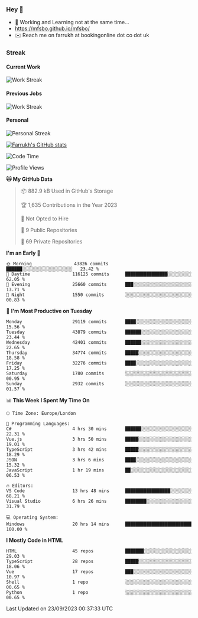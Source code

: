 ### Hey 👋

- 🏃 Working and Learning not at the same time...
- https://mfsbo.github.io/mfsbo/
- ✉️ Reach me on farrukh at bookingonline dot co dot uk

### Streak
#### Current Work
![Work Streak](https://streak-stats.demolab.com/?user=mfsbo)
#### Previous Jobs
![Work Streak](https://streak-stats.demolab.com/?user=farrukhcw)
#### Personal
![Personal Streak](https://streak-stats.demolab.com/?user=farrukhsubhani)

[![Farrukh's GitHub stats](https://github-readme-stats.vercel.app/api?username=mfsbo&hide=stars&count_private=true)](https://github.com/mfsbo/)

<!--START_SECTION:waka-->
![Code Time](http://img.shields.io/badge/Code%20Time-463%20hrs%2025%20mins-blue)

![Profile Views](http://img.shields.io/badge/Profile%20Views-0-blue)

**🐱 My GitHub Data** 

> 📦 882.9 kB Used in GitHub's Storage 
 > 
> 🏆 1,635 Contributions in the Year 2023
 > 
> 🚫 Not Opted to Hire
 > 
> 📜 9 Public Repositories 
 > 
> 🔑 69 Private Repositories 
 > 
**I'm an Early 🐤** 

```text
🌞 Morning                43826 commits       ██████░░░░░░░░░░░░░░░░░░░   23.42 % 
🌆 Daytime                116125 commits      ████████████████░░░░░░░░░   62.05 % 
🌃 Evening                25660 commits       ███░░░░░░░░░░░░░░░░░░░░░░   13.71 % 
🌙 Night                  1550 commits        ░░░░░░░░░░░░░░░░░░░░░░░░░   00.83 % 
```
📅 **I'm Most Productive on Tuesday** 

```text
Monday                   29119 commits       ████░░░░░░░░░░░░░░░░░░░░░   15.56 % 
Tuesday                  43879 commits       ██████░░░░░░░░░░░░░░░░░░░   23.44 % 
Wednesday                42401 commits       ██████░░░░░░░░░░░░░░░░░░░   22.65 % 
Thursday                 34774 commits       █████░░░░░░░░░░░░░░░░░░░░   18.58 % 
Friday                   32276 commits       ████░░░░░░░░░░░░░░░░░░░░░   17.25 % 
Saturday                 1780 commits        ░░░░░░░░░░░░░░░░░░░░░░░░░   00.95 % 
Sunday                   2932 commits        ░░░░░░░░░░░░░░░░░░░░░░░░░   01.57 % 
```


📊 **This Week I Spent My Time On** 

```text
🕑︎ Time Zone: Europe/London

💬 Programming Languages: 
C#                       4 hrs 30 mins       ██████░░░░░░░░░░░░░░░░░░░   22.31 % 
Vue.js                   3 hrs 50 mins       █████░░░░░░░░░░░░░░░░░░░░   19.01 % 
TypeScript               3 hrs 42 mins       █████░░░░░░░░░░░░░░░░░░░░   18.29 % 
JSON                     3 hrs 6 mins        ████░░░░░░░░░░░░░░░░░░░░░   15.32 % 
JavaScript               1 hr 19 mins        ██░░░░░░░░░░░░░░░░░░░░░░░   06.53 % 

🔥 Editors: 
VS Code                  13 hrs 48 mins      █████████████████░░░░░░░░   68.21 % 
Visual Studio            6 hrs 26 mins       ████████░░░░░░░░░░░░░░░░░   31.79 % 

💻 Operating System: 
Windows                  20 hrs 14 mins      █████████████████████████   100.00 % 
```

**I Mostly Code in HTML** 

```text
HTML                     45 repos            ███████░░░░░░░░░░░░░░░░░░   29.03 % 
TypeScript               28 repos            █████░░░░░░░░░░░░░░░░░░░░   18.06 % 
Vue                      17 repos            ███░░░░░░░░░░░░░░░░░░░░░░   10.97 % 
Shell                    1 repo              ░░░░░░░░░░░░░░░░░░░░░░░░░   00.65 % 
Python                   1 repo              ░░░░░░░░░░░░░░░░░░░░░░░░░   00.65 % 
```




 Last Updated on 23/09/2023 00:37:33 UTC
<!--END_SECTION:waka-->
<!--
**mfsbo/mfsbo** is a ✨ _special_ ✨ repository because its `README.md` (this file) appears on your GitHub profile.

Here are some ideas to get you started:

- 🔭 I’m currently working on ...
- 🌱 I’m currently learning ...
- 👯 I’m looking to collaborate on ...
- 🤔 I’m looking for help with ...
- 💬 Ask me about ...
- 📫 How to reach me: ...
- 😄 Pronouns: ...
- ⚡ Fun fact: ...
-->
